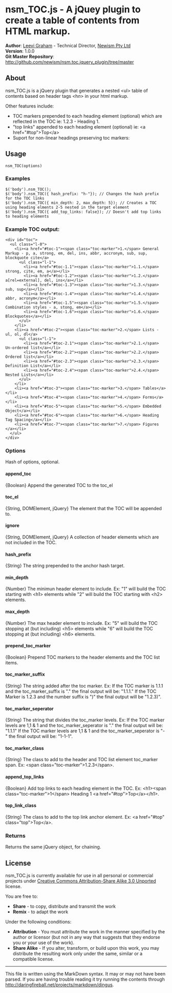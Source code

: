 nsm_TOC.js - A jQuey plugin to create a table of contents from HTML markup.
===========================================================================

**Author**: [Leevi Graham](leevi@newism.com.au) - Technical Director, [Newism Pty Ltd][]  
**Version**: 1.0.0  
**Git Master Repository**: <http://github.com/newism/nsm.toc.jquery_plugin/tree/master>

About
-----

nsm_TOC.js is a jQuery plugin that generates a nested &lt;ul&gt; table of contents based on header tags &lt;h*n*&gt; in your html markup.

Other features include:

* TOC markers prepended to each heading element (optional) which are reflected in the TOC ie: 1.2.3 - Heading 1.
* "top links" appended to each heading element (optional) ie: &lt;a href="#top"&gt;Top&lt;/a&gt;
* Suport for non-linear headings preserving toc markers:

Usage
-----

	nsm_TOC(options)

### Examples

	$('body').nsm_TOC();
	$('body').nsm_TOC({ hash_prefix: "h-"}); // Changes the hash prefix for the TOC links
	$('body').nsm_TOC({ min_depth: 2, max_depth: 5}); // Creates a TOC using heading elments 2-5 nested in the target element
	$('body').nsm_TOC({ add_top_links: false}); // Doesn't add top links to heading elements

### Example TOC output:

	<div id="toc">
	  <ul class="l-0">
	    <li><a href="#toc-1"><span class="toc-marker">1.</span> General Markup - p, a, strong, em, del, ins, abbr, accronym, sub, sup, blockquote cite</a>
	      <ul class="l-1">
	        <li><a href="#toc-1.1"><span class="toc-marker">1.1.</span> strong, cite, em, a</a></li>
	        <li><a href="#toc-1.2"><span class="toc-marker">1.2.</span> a[rel=external], del, ins</a></li>
	        <li><a href="#toc-1.3"><span class="toc-marker">1.3.</span> sub, sup</a></li>
	        <li><a href="#toc-1.4"><span class="toc-marker">1.4.</span> abbr, acronym</a></li>
	        <li><a href="#toc-1.5"><span class="toc-marker">1.5.</span> Combination styles - a, stong, em</a></li>
	        <li><a href="#toc-1.6"><span class="toc-marker">1.6.</span> Blockquotes</a></li>
	      </ul>
	    </li>
	    <li><a href="#toc-2"><span class="toc-marker">2.</span> Lists - ul, ol, dl</a>
	      <ul class="l-1">
	        <li><a href="#toc-2.1"><span class="toc-marker">2.1.</span> Un-ordered list</a></li>
	        <li><a href="#toc-2.2"><span class="toc-marker">2.2.</span> Ordered list</a></li>
	        <li><a href="#toc-2.3"><span class="toc-marker">2.3.</span> Definition List</a></li>
	        <li><a href="#toc-2.4"><span class="toc-marker">2.4.</span> Nested Lists</a></li>
	      </ul>
	    </li>
	    <li><a href="#toc-3"><span class="toc-marker">3.</span> Tables</a></li>
	    <li><a href="#toc-4"><span class="toc-marker">4.</span> Forms</a></li>
	    <li><a href="#toc-5"><span class="toc-marker">5.</span> Embedded Object</a></li>
	    <li><a href="#toc-6"><span class="toc-marker">6.</span> Heading Tag Spacing</a></li>
	    <li><a href="#toc-7"><span class="toc-marker">7.</span> Figures </a></li>
	  </ul>
	</div>


### Options

Hash of options, optional.

#### **append\_toc**
{Boolean} Append the generated TOC to the toc_el

#### **toc\_el**
{String, DOMElement, jQuery} The element that the TOC will be appended to.

#### **ignore**
{String, DOMElement, jQuery} A collection of header elements which are not included in the TOC.

#### **hash\_prefix**
{String} The string prepended to the anchor hash target.

#### **min\_depth**
{Number} The minimun header element to include. Ex: "1" will build the TOC starting with &lt;h1&gt; elements while "2" will build the TOC starting with &lt;h2&gt; elements.

#### **max\_depth**
{Number} The max header element to include. Ex: "5" will build the TOC stopping at (but including) &lt;h5&gt; elements while "6" will build the TOC stopping at (but including) &lt;h6&gt; elements.

#### **prepend\_toc\_marker**
{Boolean} Prepend TOC markers to the header elements and the TOC list items.

#### **toc\_marker\_suffix**
{String} The string added after the toc marker. Ex: If the TOC marker is 1.1.1 and the toc_marker_suffix is "." the final output will be: "1.1.1." If the TOC Marker is 1.2.3 and the number suffix is ")" the final output will be "1.2.3)".

#### **toc\_marker\_seperator**
{String} The string that divides the toc_marker levels. Ex: If the TOC marker levels are 1,1 & 1 and the toc_marker_seperator is "." the final output will be: "1.1.1" If the TOC marker levels are 1,1 & 1 and the toc_marker_seperator is "-" the final output will be: "1-1-1".

#### **toc\_marker\_class**
{String} The class to add to the header and TOC list element toc_marker span. Ex: &lt;span class="toc-marker"&gt;1.2.3&lt;/span&gt;.

#### **append\_top\_links**
{Boolean} Add top links to each heading element in the TOC. Ex: &lt;h1&gt;&lt;span class="toc-marker"&gt;1&lt;/span&gt; Heading 1 &lt;a href="#top"&gt;Top&lt;/a&gt;&lt;/h1&gt;.

#### **top\_link\_class**
{String} The class to add to the top link anchor element. Ex: &lt;a href="#top" class="top"&gt;Top&lt;/a&gt;.

### Returns

Returns the same jQuery object, for chaining.



License
-------

nsm_TOC.js is currently available for use in all personal or commercial projects under [Creative Commons Attribution-Share Alike 3.0 Unported][] license.

You are free to:

* **Share** - to copy, distribute and transmit the work
* **Remix** - to adapt the work

Under the following conditions:

* **Attribution** - You must attribute the work in the manner specified by the author or licensor (but not in any way that suggests that they endorse you or your use of the work).
* **Share Alike** - If you alter, transform, or build upon this work, you may distribute the resulting work only under the same, similar or a compatible license.

---

This file is written using the MarkDown syntax. It may or may not have been parsed. If you are having trouble reading it try running the contents through http://daringfireball.net/projects/markdown/dingus.

[Newism Pty Ltd]: http://newism.com.au/
[Creative Commons Attribution-Share Alike 3.0 Unported]: http://creativecommons.org/licenses/by-sa/3.0/ 